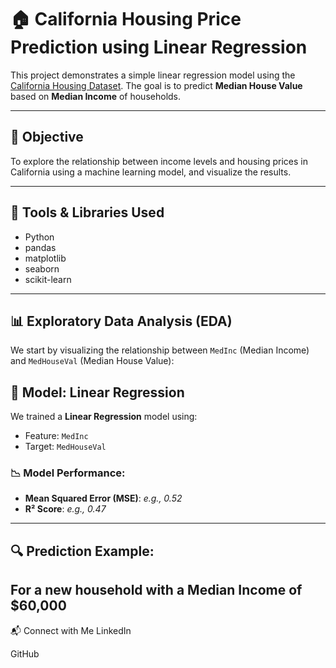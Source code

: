 
# 🏠 California Housing Price Prediction using Linear Regression

This project demonstrates a simple linear regression model using the [California Housing Dataset](https://scikit-learn.org/stable/modules/generated/sklearn.datasets.fetch_california_housing.html). The goal is to predict **Median House Value** based on **Median Income** of households.

---

## 📌 Objective

To explore the relationship between income levels and housing prices in California using a machine learning model, and visualize the results.

---

## 🔧 Tools & Libraries Used

- Python
- pandas
- matplotlib
- seaborn
- scikit-learn

---

## 📊 Exploratory Data Analysis (EDA)

We start by visualizing the relationship between `MedInc` (Median Income) and `MedHouseVal` (Median House Value):



## 🧠 Model: Linear Regression

We trained a **Linear Regression** model using:
- Feature: `MedInc`
- Target: `MedHouseVal`

### 📉 Model Performance:

- **Mean Squared Error (MSE)**: *e.g., 0.52*
- **R² Score**: *e.g., 0.47*

---

## 🔍 Prediction Example:

For a new household with a **Median Income of $60,000**
---
📬 Connect with Me
LinkedIn

GitHub




